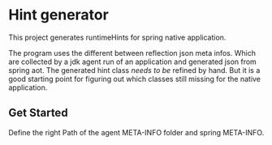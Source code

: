 # Hint generator
This project generates runtimeHints for spring native application.

The program uses the different between reflection json meta infos. Which are collected by a jdk agent run of an application and generated json from spring aot.
The generated hint class *needs to be* refined by hand. But it is a good starting point for figuring out which classes still missing for the native application. 

## Get Started
Define the right Path of the agent META-INFO folder and spring META-INFO.
